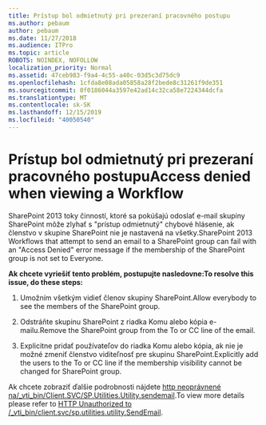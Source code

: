 ```yaml
---
title: Prístup bol odmietnutý pri prezeraní pracovného postupu
ms.author: pebaum
author: pebaum
ms.date: 11/27/2018
ms.audience: ITPro
ms.topic: article
ROBOTS: NOINDEX, NOFOLLOW
localization_priority: Normal
ms.assetid: 47ceb983-f9a4-4c55-a40c-03d5c3d75dc9
ms.openlocfilehash: 1cfda8e08ada05858a28f2bede8c31261f9de351
ms.sourcegitcommit: 0f0186044a3597e42ad14c32ca58e7224344dcfa
ms.translationtype: MT
ms.contentlocale: sk-SK
ms.lasthandoff: 12/15/2019
ms.locfileid: "40050540"
---
```

# <a name="access-denied-when-viewing-a-workflow"></a><span data-ttu-id="f799f-102">Prístup bol odmietnutý pri prezeraní pracovného postupu</span><span class="sxs-lookup"><span data-stu-id="f799f-102">Access denied when viewing a Workflow</span></span>

<span data-ttu-id="f799f-103">SharePoint 2013 toky činností, ktoré sa pokúšajú odoslať e-mail skupiny SharePoint môže zlyhať s "prístup odmietnutý" chybové hlásenie, ak členstvo v skupine SharePoint nie je nastavená na všetky.</span><span class="sxs-lookup"><span data-stu-id="f799f-103">SharePoint 2013 Workflows that attempt to send an email to a SharePoint group can fail with an "Access Denied" error message if the membership of the SharePoint group is not set to Everyone.</span></span>
  
 <span data-ttu-id="f799f-104">**Ak chcete vyriešiť tento problém, postupujte nasledovne:**</span><span class="sxs-lookup"><span data-stu-id="f799f-104">**To resolve this issue, do these steps:**</span></span>
  
 1. <span data-ttu-id="f799f-105">Umožním všetkým vidieť členov skupiny SharePoint.</span><span class="sxs-lookup"><span data-stu-id="f799f-105">Allow everybody to see the members of the SharePoint group.</span></span>
  
 2. <span data-ttu-id="f799f-106">Odstráňte skupinu SharePoint z riadka Komu alebo kópia e-mailu.</span><span class="sxs-lookup"><span data-stu-id="f799f-106">Remove the SharePoint group from the To or CC line of the email.</span></span>
  
 3. <span data-ttu-id="f799f-107">Explicitne pridať používateľov do riadka Komu alebo kópia, ak nie je možné zmeniť členstvo viditeľnosť pre skupinu SharePoint.</span><span class="sxs-lookup"><span data-stu-id="f799f-107">Explicitly add the users to the To or CC line if the membership visibility cannot be changed for SharePoint group.</span></span>
  
<span data-ttu-id="f799f-108">Ak chcete zobraziť ďalšie podrobnosti nájdete [http neoprávnené na/_vti_bin/Client.SVC/SP.Utilities.Utility.sendemail](https://go.microsoft.com/fwlink/?linkid=2044694&amp;clcid=0x409).</span><span class="sxs-lookup"><span data-stu-id="f799f-108">To view more details please refer to [HTTP Unauthorized to /_vti_bin/client.svc/sp.utilities.utility.SendEmail](https://go.microsoft.com/fwlink/?linkid=2044694&amp;clcid=0x409).</span></span>
  